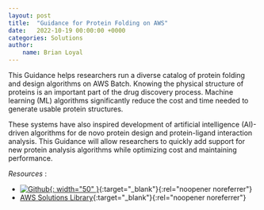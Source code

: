```yaml
---
layout: post
title:  "Guidance for Protein Folding on AWS"
date:   2022-10-19 00:00:00 +0000
categories: Solutions 
author: 
    name: Brian Loyal
---
```


This Guidance helps researchers run a diverse catalog of protein folding and design algorithms on AWS Batch. Knowing the physical structure of proteins is an important part of the drug discovery process. Machine learning (ML) algorithms significantly reduce the cost and time needed to generate usable protein structures.

These systems have also inspired development of artificial intelligence (AI)-driven algorithms for de novo protein design and protein-ligand interaction analysis. This Guidance will allow researchers to quickly add support for new protein analysis algorithms while optimizing cost and maintaining performance.

*Resources* :

* [![Github](https://github.githubassets.com/images/modules/logos_page/GitHub-Mark.png){: width="50" }](https://github.com/aws-solutions-library-samples/aws-batch-arch-for-protein-folding){:target="_blank"}{:rel="noopener noreferrer"}
* [AWS Solutions Library](https://aws.amazon.com/solutions/guidance/protein-folding-on-aws){:target="_blank"}{:rel="noopener noreferrer"}
